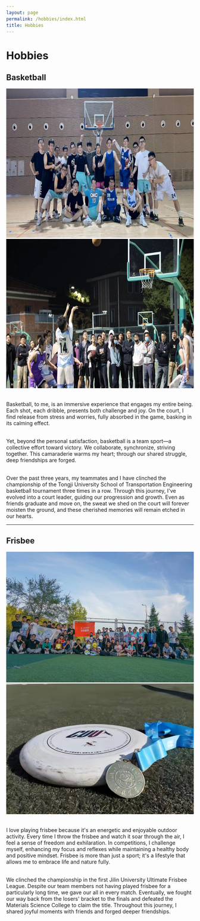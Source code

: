 ```yaml
---
layout: page
permalink: /hobbies/index.html
title: Hobbies
---
```


# Hobbies

## Basketball

<div>
<img src="/images/basketball1.jpg" style="width: 800px; height: 400px;">
<img src="/images/basketball2.jpg" style="width: 800px; height: 400px;">
</div>

<br>Basketball, to me, is an immersive experience that engages my entire being. Each shot, each dribble, presents both challenge and joy. On the court, I find release from stress and worries, fully absorbed in the game, basking in its calming effect.

<br>Yet, beyond the personal satisfaction, basketball is a team sport—a collective effort toward victory. We collaborate, synchronize, striving together. This camaraderie warms my heart; through our shared struggle, deep friendships are forged.

<br>Over the past three years, my teammates and I have clinched the championship of the Tongji University School of Transportation Engineering basketball tournament three times in a row. Through this journey, I've evolved into a court leader, guiding our progression and growth. Even as friends graduate and move on, the sweat we shed on the court will forever moisten the ground, and these cherished memories will remain etched in our hearts.

---

## Frisbee

<div>
  <img src="/images/Frisbee1.jpg" style="width: 800px; height: 350px;">
  <img src="/images/Frisbee2.jpg" style="width: 800px; height: 350px;">
</div>

<br>I love playing frisbee because it's an energetic and enjoyable outdoor activity. Every time I throw the frisbee and watch it soar through the air, I feel a sense of freedom and exhilaration. In competitions, I challenge myself, enhancing my focus and reflexes while maintaining a healthy body and positive mindset. Frisbee is more than just a sport; it's a lifestyle that allows me to embrace life and nature fully.

<br>We clinched the championship in the first Jilin University Ultimate Frisbee League. Despite our team members not having played frisbee for a particularly long time, we gave our all in every match. Eventually, we fought our way back from the losers' bracket to the finals and defeated the Materials Science College to claim the title. Throughout this journey, I shared joyful moments with friends and forged deeper friendships.

